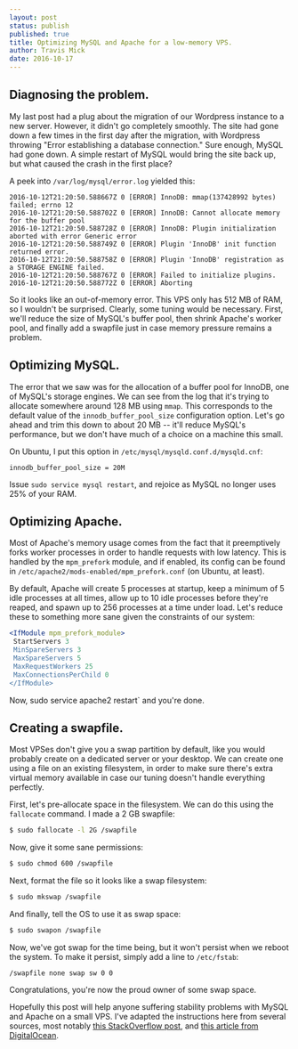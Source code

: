 ```yaml
---
layout: post
status: publish
published: true
title: Optimizing MySQL and Apache for a low-memory VPS.
author: Travis Mick
date: 2016-10-17
---
```


## Diagnosing the problem.

My last post had a plug about the migration of our Wordpress instance to a new server. However, it didn't go completely smoothly. The site had gone down a few times in the first day after the migration, with Wordpress throwing "Error establishing a database connection." Sure enough, MySQL had gone down. A simple restart of MySQL would bring the site back up, but what caused the crash in the first place?

<!-- more -->

A peek into `/var/log/mysql/error.log` yielded this:

```
2016-10-12T21:20:50.588667Z 0 [ERROR] InnoDB: mmap(137428992 bytes) failed; errno 12
2016-10-12T21:20:50.588702Z 0 [ERROR] InnoDB: Cannot allocate memory for the buffer pool
2016-10-12T21:20:50.588728Z 0 [ERROR] InnoDB: Plugin initialization aborted with error Generic error
2016-10-12T21:20:50.588749Z 0 [ERROR] Plugin 'InnoDB' init function returned error.
2016-10-12T21:20:50.588758Z 0 [ERROR] Plugin 'InnoDB' registration as a STORAGE ENGINE failed.
2016-10-12T21:20:50.588767Z 0 [ERROR] Failed to initialize plugins.
2016-10-12T21:20:50.588772Z 0 [ERROR] Aborting
```

So it looks like an out-of-memory error. This VPS only has 512 MB of RAM, so I wouldn't be surprised. Clearly, some tuning would be necessary. First, we'll reduce the size of MySQL's buffer pool, then shrink Apache's worker pool, and finally add a swapfile just in case memory pressure remains a problem.

## Optimizing MySQL.

The error that we saw was for the allocation of a buffer pool for InnoDB, one of MySQL's storage engines. We can see from the log that it's trying to allocate somewhere around 128 MB using `mmap`. This corresponds to the default value of the `innodb_buffer_pool_size` configuration option. Let's go ahead and trim this down to about 20 MB -- it'll reduce MySQL's performance, but we don't have much of a choice on a machine this small.

On Ubuntu, I put this option in `/etc/mysql/mysqld.conf.d/mysqld.cnf`:

```
innodb_buffer_pool_size = 20M
```

Issue `sudo service mysql restart`, and rejoice as MySQL no longer uses 25% of your RAM.

## Optimizing Apache.

Most of Apache's memory usage comes from the fact that it preemptively forks worker processes in order to handle requests with low latency. This is handled by the `mpm_prefork` module, and if enabled, its config can be found in `/etc/apache2/mods-enabled/mpm_prefork.conf` (on Ubuntu, at least).

By default, Apache will create 5 processes at startup, keep a minimum of 5 idle processes at all times, allow up to 10 idle processes before they're reaped, and spawn up to 256 processes at a time under load. Let's reduce these to something more sane given the constraints of our system:

```apache
<IfModule mpm_prefork_module>
 StartServers 3
 MinSpareServers 3
 MaxSpareServers 5
 MaxRequestWorkers 25
 MaxConnectionsPerChild 0
</IfModule>
```

Now, sudo service apache2 restart` and you're done.

## Creating a swapfile.

Most VPSes don't give you a swap partition by default, like you would probably create on a dedicated server or your desktop. We can create one using a file on an existing filesystem, in order to make sure there's extra virtual memory available in case our tuning doesn't handle everything perfectly.

First, let's pre-allocate space in the filesystem. We can do this using the `fallocate` command. I made a 2 GB swapfile:

```bash
$ sudo fallocate -l 2G /swapfile
```

Now, give it some sane permissions:

```bash
$ sudo chmod 600 /swapfile
```

Next, format the file so it looks like a swap filesystem:

```bash
$ sudo mkswap /swapfile
```

And finally, tell the OS to use it as swap space:

```bash
$ sudo swapon /swapfile
```

Now, we've got swap for the time being, but it won't persist when we reboot the system. To make it persist, simply add a line to `/etc/fstab`:

```
/swapfile none swap sw 0 0
```

Congratulations, you're now the proud owner of some swap space.

Hopefully this post will help anyone suffering stability problems with MySQL and Apache on a small VPS. I've adapted the instructions here from several sources, most notably [this StackOverflow post](http://stackoverflow.com/questions/12114746/mysqld-service-stops-once-a-day-on-ec2-server/12683951#12683951), and [this article from DigitalOcean](https://www.digitalocean.com/community/tutorials/how-to-add-swap-space-on-ubuntu-16-04).

